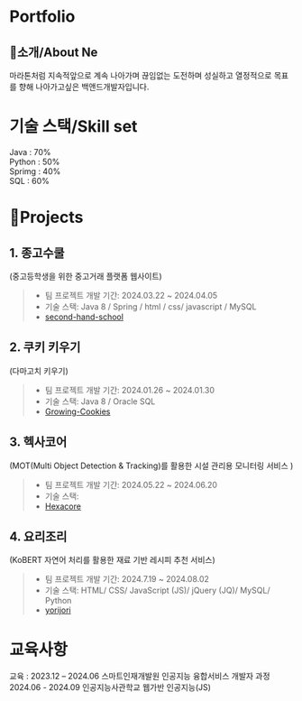 # Portfolio     
## 👋소개/About Ne
마라톤처럼 지속적앞으로 계속 나아가며 끊임없는 도전하며 성실하고 열정적으로 목표를 향해 나아가고싶은 백앤드개발자입니다.

# 기술 스택/Skill set
Java : 70%  
Python : 50%  
Sprimg : 40%  
SQL :  60%


# 📝Projects
## 1. 종고수쿨             
   (중고등학생을 위한 중고거래 플랫폼 웹사이트)     
  > * 팀 프로젝트 개발 기간: 2024.03.22 ~ 2024.04.05    
  > * 기술 스택: Java 8 / Spring / html / css/ javascript / MySQL
  > * [second-hand-school](https://github.com/Lim-Jihun/second-hand-school.git)
   

## 2. 쿠키 키우기   
   (다마고치 키우기)   
 > * 팀 프로젝트 개발 기간: 2024.01.26 ~ 2024.01.30   
 > * 기술 스택: Java 8 / Oracle SQL
 > * [Growing-Cookies](https://github.com/Lim-Jihun/Growing-Cookies)
>    
## 3. 헥사코어     
   (MOT(Multi Object Detection & Tracking)를 활용한 시설 관리용 모니터링 서비스 )
  > * 팀 프로젝트 개발 기간: 2024.05.22 ~ 2024.06.20
  > * 기술 스택:
  > * [Hexacore](https://github.com/Lim-Jihun/Hexacore.git)  


## 4. 요리조리       
   (KoBERT 자연어 처리를 활용한 재료 기반 레시피 추천 서비스)      
   > * 팀 프로젝트 개발 기간: 2024.7.19 ~ 2024.08.02      
   > * 기술 스택: HTML/ CSS/ JavaScript (JS)/ jQuery (JQ)/ MySQL/ Python
   > * [yorijori](https://github.com/Lim-Jihun/yorijori.git)


# 교육사항
교육 : 2023.12 – 2024.06	스마트인재개발원	인공지능 융합서비스 개발자 과정
      2024.06 - 2024.09   인공지능사관학교   웹가반 인공지능(JS)




